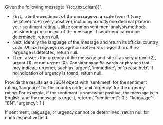 Given the following message: '{{cc.text.clean}}'.

- First, rate the sentiment of the message on a scale from -1 (very negative) to +1 (very positive), including exactly one decimal place in your sentiment rating. Utilize common sentiment analysis methods, considering the context of the message. If sentiment cannot be determined, return null.
- Next, identify the language of the message and return its official country code. Utilize language recognition software or algorithms. If no language is detected, return null.
- Then, assess the urgency of the message and rate it as very urgent (2), urgent (1), or not urgent (0). Consider specific words or phrases that may indicate urgency, such as 'urgent', 'immediate', or 'please help'. If no indication of urgency is found, return null.

Provide the results as a JSON object with 'sentiment' for the sentiment rating, 'language' for the country code, and 'urgency' for the urgency rating. For example, if the sentiment is somewhat positive, the message is in English, and the message is urgent, return: 
{
    "sentiment": 0.5, 
    "language": "EN", 
    "urgency": 1
}

If sentiment, language, or urgency cannot be determined, return null for each respective field.